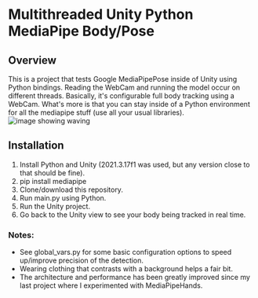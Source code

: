 # Multithreaded Unity Python MediaPipe Body/Pose

## Overview
This is a project that tests Google MediaPipePose inside of Unity using Python bindings. Reading the WebCam and running the model occur on different threads. Basically, it's configurable full body tracking using a WebCam. What's more is that you can stay inside of a Python environment for all the mediapipe stuff (use all your usual libraries).<br>
![image showing waving](http://ganeshsaraswat.ca/InternetImages/bodygif.gif)


## Installation
1. Install Python and Unity (2021.3.17f1 was used, but any version close to that should be fine).
2. pip install mediapipe
3. Clone/download this repository.
4. Run main.py using Python.
5. Run the Unity project.
6. Go back to the Unity view to see your body being tracked in real time.

### Notes:
* See global_vars.py for some basic configuration options to speed up/improve precision of the detection.
* Wearing clothing that contrasts with a background helps a fair bit.
* The architecture and performance has been greatly improved since my last project where I experimented with MediaPipeHands.
